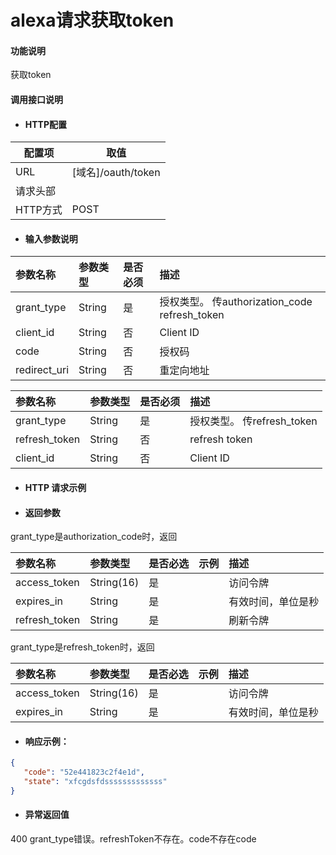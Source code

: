# alexa请求获取token

#### 功能说明

获取token

#### 调用接口说明

* #### HTTP配置

| 配置项 | 取值 |
| --- | --- |
| URL | \[域名\]/oauth/token|
| 请求头部 | |
| HTTP方式 | POST |

* #### 输入参数说明

| 参数名称 | 参数类型 | 是否必须 | 描述 |
| :--- | :--- | :--- | :--- |
| grant_type| String | 是 | 授权类型。 传authorization_code refresh_token|
| client_id| String | 否 | Client ID|
| code| String | 否 | 授权码 |
| redirect_uri| String | 否 |重定向地址|


| 参数名称 | 参数类型 | 是否必须 | 描述 |
| :--- | :--- | :--- | :--- |
| grant_type| String | 是 | 授权类型。 传refresh_token|
| refresh_token| String | 否 |refresh token|
| client_id| String | 否 | Client ID|







* #### HTTP 请求示例


* #### 返回参数
grant_type是authorization_code时，返回

| 参数名称 | 参数类型 | 是否必选 | 示例 | 描述 |
| :--- | :--- | :--- | :--- | :--- |
| access_token| String\(16\) | 是 | | 访问令牌 |
| expires_in| String | 是 |  | 有效时间，单位是秒 |
| refresh_token| String | 是 |  | 刷新令牌 |

grant_type是refresh_token时，返回

| 参数名称 | 参数类型 | 是否必选 | 示例 | 描述 |
| :--- | :--- | :--- | :--- | :--- |
| access_token| String\(16\) | 是 | | 访问令牌 |
| expires_in| String | 是 |  | 有效时间，单位是秒 |




* #### 响应示例：

 ```json
 {
    "code": "52e441823c2f4e1d",
    "state": "xfcgdsfdsssssssssssss"
}
 ```

* #### 异常返回值
400 grant_type错误。refreshToken不存在。code不存在code
  



